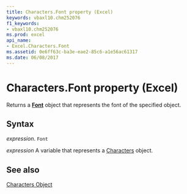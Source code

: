 ```yaml
---
title: Characters.Font property (Excel)
keywords: vbaxl10.chm252076
f1_keywords:
- vbaxl10.chm252076
ms.prod: excel
api_name:
- Excel.Characters.Font
ms.assetid: 0e6ff63c-ba3e-eae2-85c6-a1e56ac61317
ms.date: 06/08/2017
---
```



# Characters.Font property (Excel)

Returns a  **[Font](Excel.Font(object).md)** object that represents the font of the specified object.


## Syntax

 _expression_. `Font`

 _expression_ A variable that represents a [Characters](Excel.Characters.md) object.


## See also


[Characters Object](Excel.Characters.md)


